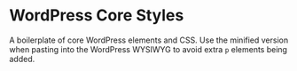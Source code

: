 WordPress Core Styles
==============

A boilerplate of core WordPress elements and CSS. Use the minified version when pasting into the WordPress WYSIWYG to avoid extra `p` elements being added.